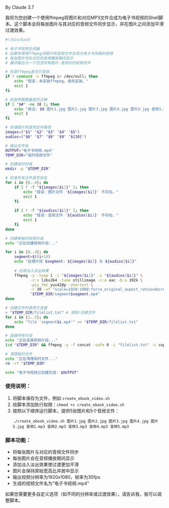 By Claude 3.7

我将为您创建一个使用ffmpeg将图片和对应MP3文件合成为电子书视频的Shell脚本。这个脚本会将每张图片与其对应的音频文件同步显示，并在图片之间添加平滑过渡效果。

```bash
#!/bin/bash

# 电子书视频生成器
# 此脚本使用ffmpeg将图片和音频文件合成为电子书风格的视频
# 每张图片将在对应的音频播放期间显示
# 最终输出为一个包含所有图片-音频对的视频文件

# 检查ffmpeg是否已安装
if ! command -v ffmpeg &> /dev/null; then
    echo "错误：未安装ffmpeg。请先安装。"
    exit 1
fi

# 检查参数数量是否正确
if [ "$#" -ne 10 ]; then
    echo "用法: $0 图片1.jpg 图片2.jpg 图片3.jpg 图片4.jpg 图片5.jpg 音频1.mp3 音频2.mp3 音频3.mp3 音频4.mp3 音频5.mp3"
    exit 1
fi

# 存储图片和音频文件路径
images=("$1" "$2" "$3" "$4" "$5")
audios=("$6" "$7" "$8" "$9" "${10}")

# 输出文件名
OUTPUT="电子书视频.mp4"
TEMP_DIR="临时视频文件"

# 创建临时目录
mkdir -p "$TEMP_DIR"

# 检查所有文件是否存在
for i in {0..4}; do
    if [ ! -f "${images[$i]}" ]; then
        echo "错误：图片文件 '${images[$i]}' 不存在。"
        exit 1
    fi
    
    if [ ! -f "${audios[$i]}" ]; then
        echo "错误：音频文件 '${audios[$i]}' 不存在。"
        exit 1
    fi
done

# 创建单独的视频片段
echo "正在创建视频片段..."

for i in {0..4}; do
    segment=$((i+1))
    echo "处理片段 $segment: ${images[$i]} 与 ${audios[$i]}"
    
    # 应用淡入淡出效果
    ffmpeg -y -loop 1 -i "${images[$i]}" -i "${audios[$i]}" \
           -c:v libx264 -tune stillimage -c:a aac -b:a 192k \
           -pix_fmt yuv420p -shortest \
           -r 30 -vf "scale=1920:1080:force_original_aspect_ratio=decrease,pad=1920:1080:(ow-iw)/2:(oh-ih)/2,fade=in:0:0.5,fade=out:st=eof-0.5:d=0.5" \
           "$TEMP_DIR/segment$segment.mp4"
done

# 创建文件列表用于连接
> "$TEMP_DIR/filelist.txt" # 清除/创建文件
for i in {1..5}; do
    echo "file 'segment$i.mp4'" >> "$TEMP_DIR/filelist.txt"
done

# 连接所有片段
echo "正在连接视频片段..."
(cd "$TEMP_DIR" && ffmpeg -y -f concat -safe 0 -i "filelist.txt" -c copy "../$OUTPUT")

# 清理临时文件
echo "正在清理临时文件..."
rm -rf "$TEMP_DIR"

echo "电子书视频已创建完成: $OUTPUT"
```

### 使用说明：

1. 将脚本保存为文件，例如 `create_ebook_video.sh`
2. 给脚本添加执行权限：`chmod +x create_ebook_video.sh`
3. 按照以下顺序运行脚本，提供5张图片和5个音频文件：
   ```
   ./create_ebook_video.sh 图片1.jpg 图片2.jpg 图片3.jpg 图片4.jpg 图片5.jpg 音频1.mp3 音频2.mp3 音频3.mp3 音频4.mp3 音频5.mp3
   ```

### 脚本功能：

- 将每张图片与对应的音频文件同步
- 每张图片会在音频播放期间显示
- 添加淡入淡出效果使过渡更加平滑
- 图片会保持原始宽高比并居中显示
- 输出视频分辨率为1920x1080，帧率为30fps
- 生成的视频文件名为"电子书视频.mp4"

如果您需要更多自定义选项（如不同的分辨率或过渡效果），请告诉我，我可以调整脚本。
